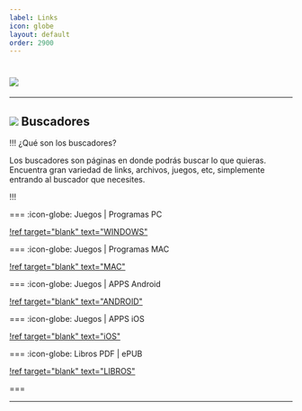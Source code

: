 ```yaml
---
label: Links
icon: globe
layout: default
order: 2900
---
```



# ![](https://i.postimg.cc/VkVp1ycx/links.png)


---

## ![](https://i.postimg.cc/fyHqs50r/Proyecto-nuevo-2.png) **Buscadores**


!!! ¿Qué son los buscadores?

Los buscadores son páginas en donde podrás buscar lo que quieras.
Encuentra gran variedad de links, archivos, juegos, etc, simplemente entrando al buscador que necesites.


!!!

=== :icon-globe: Juegos | Programas PC


[!ref target="blank" text="WINDOWS"](https://tiny.cc/noirpc)


=== :icon-globe: Juegos | Programas MAC


[!ref target="blank" text="MAC"](https://nmac.to/now/)


=== :icon-globe: Juegos | APPS Android


[!ref target="blank" text="ANDROID"](https://tiny.cc/noirapk)


=== :icon-globe: Juegos | APPS iOS


[!ref target="blank" text="iOS"](https://appdb.to/)


=== :icon-globe: Libros PDF | ePUB


[!ref target="blank" text="LIBROS"](http://tiny.cc/libroslcdh)


===


---

